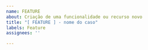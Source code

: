 ```yaml
---
name: FEATURE
about: Criação de uma funcionalidade ou recurso novo
title: "[ FEATURE ] - nome do caso"
labels: Feature
assignees: ''

---
```



